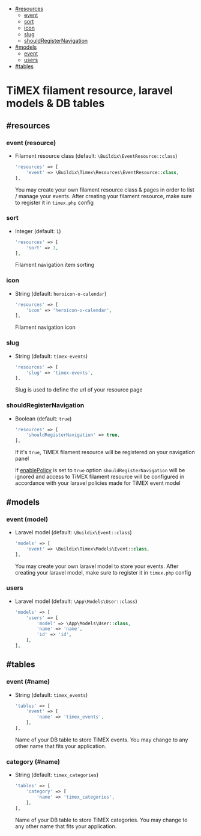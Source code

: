 <!-- TOC -->
* [#resources](##resources)
    * [event](#event-resource)
    * [sort](#sort)
    * [icon](#icon)
    * [slug](#slug)
    * [shouldRegisterNavigation](#shouldregisternavigation)
* [#models](##models)
    * [event](#event-model)
    * [users](#users)
* [#tables](##tables)
<!-- TOC -->
# TiMEX filament resource, laravel models & DB tables

## #resources
### event (resource)
- Filament resource class (default: `\Buildix\EventResource::class`)
    ```php
    'resources' => [
        'event' => \Buildix\Timex\Resources\EventResource::class,
    ],
    ```
    You may create your own filament resource class & pages in order to list / manage your events. After creating your filament resource, make sure to register it in `timex.php` config

### sort
- Integer (default: `1`)
    ```php
    'resources' => [
        'sort' => 1,
    ],
    ```
    Filament navigation item sorting

### icon
- String (default: `heroicon-o-calendar`)
    ```php
    'resources' => [
        'icon' => 'heroicon-o-calendar',
    ],
    ```
    Filament navigation icon

### slug
- String (default: `timex-events`)
    ```php
    'resources' => [
        'slug' => 'timex-events',
    ],
    ```
    Slug is used to define the url of your resource page

### shouldRegisterNavigation
- Boolean (default: `true`)
    ```php
    'resources' => [
        'shouldRegisterNavigation' => true,
    ],
    ```
  If it's `true`, TiMEX filament resource will be registered on your navigation panel

    If [enablePolicy](03-page.md) is set to `true` option `shouldRegisterNavigation` will be ignored and access to TiMEX filament resource will be configured in accordance with your laravel policies made for TiMEX event model

## #models
### event (model)
- Laravel model (default: `\Buildix\Event::class`)
    ```php
    'models' => [
        'event' => \Buildix\Timex\Models\Event::class,
    ],
    ```
    You may create your own laravel model to store your events. After creating your laravel model, make sure to register it in `timex.php` config
### users
- Laravel model (default: `\App\Models\User::class`)
    ```php
    'models' => [
        'users' => [
            'model' => \App\Models\User::class,
            'name' => 'name',
            'id' => 'id',
        ],
    ],
    ```

## #tables
### event (#name)
- String (default: `timex_events`)
    ```php
    'tables' => [
        'event' => [
            'name' => 'timex_events',
        ],
    ],
    ```
    Name of your DB table to store TiMEX events. You may change to any other name that fits your application.
### category (#name)
- String (default: `timex_categories`)
    ```php
    'tables' => [
        'category' => [
            'name' => 'timex_categories',
        ],
    ],
    ```
    Name of your DB table to store TiMEX categories. You may change to any other name that fits your application.
